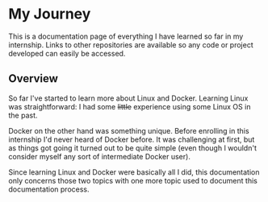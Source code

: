 # My Journey

This is a documentation page of everything I have learned so far in my internship. Links to other repositories are available so any code or project developed can easily be accessed.

## Overview

So far I've started to learn more about Linux and Docker. Learning Linux was straightforward: I had some ~~little~~ experience using some Linux OS in the past. 

Docker on the other hand was something unique. Before enrolling in this internship I'd never heard of Docker before. It was challenging at first, but as things got going it turned out to be quite simple (even though I wouldn't consider myself any sort of intermediate Docker user).

Since learning Linux and Docker were basically all I did, this documentation only concerns those two topics with one more topic used to document this documentation process. 



